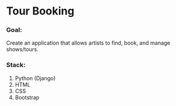 # Tour Booking

### Goal:
Create an application that allows artists to find, book, and manage shows/tours.


### Stack:
1. Python (Django)
2. HTML 
3. CSS
4. Bootstrap

